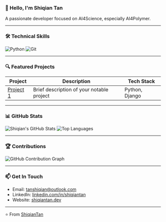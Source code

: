 ### 👋 Hello, I'm Shiqian Tan

A passionate developer focused on AI4Science, especially AI4Polymer.

---

### 🛠️ Technical Skills

![Python](https://img.shields.io/badge/-Python-3776AB?style=flat&logo=python&logoColor=white)
![Git](https://img.shields.io/badge/-Git-F05032?style=flat&logo=git&logoColor=white)


---

### 🔍 Featured Projects

| Project | Description | Tech Stack |
|---------|-------------|------------|
| [Project 1](https://github.com/ShiqianTan/) | Brief description of your notable project | Python, Django |

---

### 📊 GitHub Stats

![Shiqian's GitHub Stats](https://github-readme-stats.vercel.app/api?username=ShiqianTan&show_icons=true&theme=default&count_private=true)
![Top Languages](https://github-readme-stats.vercel.app/api/top-langs/?username=ShiqianTan&layout=compact&theme=default)

---

### 🏆 Contributions

![GitHub Contribution Graph](https://activity-graph.herokuapp.com/graph?username=ShiqianTan&theme=react-dark&hide_border=true)

---

### 📫 Get In Touch

- Email: [tanshiqian@outlook.com](mailto:tanshiqian@outlook.com)
- LinkedIn: [linkedin.com/in/shiqiantan](https://www.linkedin.com/in/%E8%AF%97%E4%B9%BE-%E8%B0%AD-93bbab317/)
- Website: [shiqiantan.dev](https://shiqiantan.dev)

---

⭐️ From [ShiqianTan](https://github.com/ShiqianTan)


<!--
**ShiqianTan/ShiqianTan** is a ✨ _special_ ✨ repository because its `README.md` (this file) appears on your GitHub profile.

Here are some ideas to get you started:

- 🔭 I’m currently working on ...
- 🌱 I’m currently learning ...
- 👯 I’m looking to collaborate on ...
- 🤔 I’m looking for help with ...
- 💬 Ask me about ...
- 📫 How to reach me: ...
- 😄 Pronouns: ...
- ⚡ Fun fact: ...
-->
